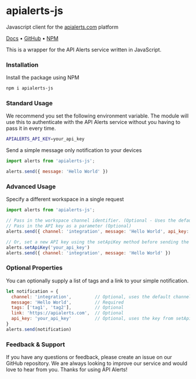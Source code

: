 # apialerts-js

Javascript client for the [apialerts.com](https://apialerts.com/) platform

[Docs](https://apialerts.com/docs/js) • [GitHub](https://github.com/apialerts/apialerts-js) • [NPM](https://www.npmjs.com/package/apialerts-js)

This is a wrapper for the API Alerts service written in JavaScript.
  
### Installation 

Install the package using NPM

```bash
npm i apialerts-js
```

### Standard Usage

We recommend you set the following environment variable. The module will use this to authenticate with the API Alerts service without you having to pass it in every time.

```bash
APIALERTS_API_KEY=your_api_key 
```

Send a simple message only notification to your devices

```javascript
import alerts from 'apialerts-js';

alerts.send({ message: 'Hello World' })
``` 

### Advanced Usage

Specify a different workspace in a single request

```javascript
import alerts from 'apialerts-js';

// Pass in the workspace channel identifier. (Optional - Uses the default channel if not set)
// Pass in the API key as a parameter (Optional)
alerts.send({ channel: 'integration', message: 'Hello World', api_key: 'your_api_key' })

// Or, set a new API key using the setApiKey method before sending the alert
alerts.setApiKey('your_api_key')
alerts.send({ channel: 'integration', message: 'Hello World' })
``` 

### Optional Properties

You can optionally supply a list of tags and a link to your simple notification.

```javascript
let notification = {
  channel: 'integration',         // Optional, uses the default channel if not set
  message: 'Hello World',         // Required
  tags: ['tag1', 'tag2'],         // Optional
  link: 'https://apialerts.com',  // Optional
  api_key: 'your_api_key'         // Optional, uses the key from setApiKey() if not provided
}
alerts.send(notification)
```

### Feedback & Support

If you have any questions or feedback, please create an issue on our GitHub repository. We are always looking to improve our service and would love to hear from you. Thanks for using API Alerts!








